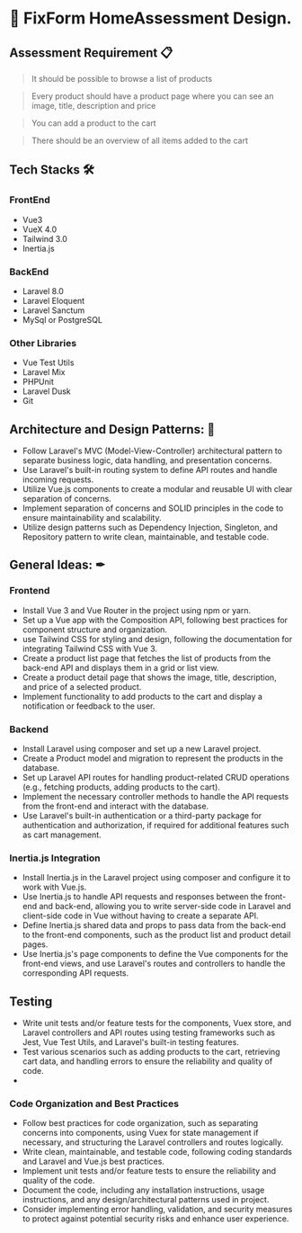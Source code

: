 # 🚩 FixForm HomeAssessment Design.

## **Assessment Requirement** 📋

> It should be possible to browse a list of products

> Every product should have a product page where you can see an image, title, description and price 

> You can add a product to the cart 

> There should be an overview of all items added to the cart  


## **Tech Stacks** 🛠

### FrontEnd
- Vue3
- VueX 4.0
- Tailwind 3.0
- Inertia.js
### BackEnd
- Laravel 8.0
- Laravel Eloquent
- Laravel Sanctum
- MySql or PostgreSQL
### Other Libraries
- Vue Test Utils
- Laravel Mix
- PHPUnit
- Laravel Dusk
- Git

## **Architecture and Design Patterns:** 🔏
- Follow Laravel's MVC (Model-View-Controller) architectural pattern to separate business logic, data handling, and presentation concerns.
- Use Laravel's built-in routing system to define API routes and handle incoming requests.
- Utilize Vue.js components to create a modular and reusable UI with clear separation of concerns.
- Implement separation of concerns and SOLID principles in the code to ensure maintainability and scalability.
- Utilize design patterns such as Dependency Injection, Singleton, and Repository pattern to write clean, maintainable, and testable code.

## **General Ideas:** ✒
### Frontend
- Install Vue 3 and Vue Router in the project using npm or yarn.
- Set up a Vue app with the Composition API, following best practices for component structure and organization.
- use Tailwind CSS for styling and design, following the documentation for integrating Tailwind CSS with Vue 3.
- Create a product list page that fetches the list of products from the back-end API and displays them in a grid or list view.
- Create a product detail page that shows the image, title, description, and price of a selected product.
- Implement functionality to add products to the cart and display a notification or feedback to the user.

### Backend
- Install Laravel using composer and set up a new Laravel project.
- Create a Product model and migration to represent the products in the database.
- Set up Laravel API routes for handling product-related CRUD operations (e.g., fetching products, adding products to the cart).
- Implement the necessary controller methods to handle the API requests from the front-end and interact with the database.
- Use Laravel's built-in authentication or a third-party package for authentication and authorization, if required for additional features such as cart management.

### Inertia.js Integration
- Install Inertia.js in the Laravel project using composer and configure it to work with Vue.js.
- Use Inertia.js to handle API requests and responses between the front-end and back-end, allowing you to write server-side code in Laravel and client-side code in Vue without having to create a separate API.
- Define Inertia.js shared data and props to pass data from the back-end to the front-end components, such as the product list and product detail pages.
- Use Inertia.js's page components to define the Vue components for the front-end views, and use Laravel's routes and controllers to handle the corresponding API requests.

## Testing
- Write unit tests and/or feature tests for the  components, Vuex store, and Laravel controllers and API routes using testing frameworks such as Jest, Vue Test Utils, and Laravel's built-in testing features.
- Test various scenarios such as adding products to the cart, retrieving cart data, and handling errors to ensure the reliability and quality of  code.
-

### Code Organization and Best Practices
- Follow best practices for code organization, such as separating concerns into components, using Vuex for state management if necessary, and structuring the Laravel controllers and routes logically.
- Write clean, maintainable, and testable code, following coding standards and Laravel and Vue.js best practices.
- Implement unit tests and/or feature tests to ensure the reliability and quality of the code.
- Document the code, including any installation instructions, usage instructions, and any design/architectural patterns used in project.
- Consider implementing error handling, validation, and security measures to protect against potential security risks and enhance user experience.

